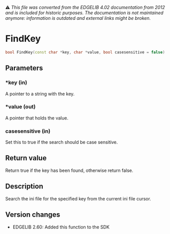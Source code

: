 :warning: _This file was converted from the EDGELIB 4.02 documentation from 2012 and is included for historic purposes. The documentation is not maintained anymore: information is outdated and external links might be broken._

# FindKey


```c++
bool FindKey(const char *key, char *value, bool casesensitive = false)
```

## Parameters
### *key (in)
A pointer to a string with the key.

### *value (out)
A pointer that holds the value.

### casesensitive (in)
Set this to true if the search should be case sensitive.

## Return value
Return true if the key has been found, otherwise return false.

## Description
Search the ini file for the specified key from the current ini file cursor.

## Version changes
- EDGELIB 2.60: Added this function to the SDK

